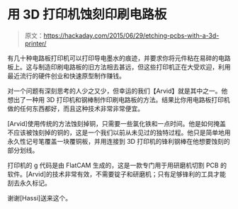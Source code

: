 # 用 3D 打印机蚀刻印刷电路板

> 原文：<https://hackaday.com/2015/06/29/etching-pcbs-with-a-3d-printer/>

有几十种电路板打印机可以打印导电墨水的痕迹，并要求你将元件粘在易碎的电路板上。这与制造印刷电路板的旧方法相去甚远，但这些打印机正在大受欢迎，利用最近流行的硬件创业和快速原型制作赚钱。

对一个问题有深刻思考的人少之又少，但幸运的我们【Arvid】就是其中之一。他想出了一种用 3D 打印机和钢棒制作印刷电路板的方法。结果比你用电路板打印机做的任何东西都好，而且这种技术非常非常便宜。

[Arvid]使用传统的方法蚀刻掉铜，只需要一些氯化铁和一点时间。他是如何掩盖不应该被蚀刻掉的铜的，这是一个我们以前从未见过的独特过程。他只是简单地用永久性记号笔覆盖一块覆铜板，并用连接到 3D 打印机的锋利钢棒在他想要蚀刻的部分划线。

打印机的 g 代码是由 FlatCAM 生成的，这是一款专门用于用研磨机切割 PCB 的软件。[Arvid]的技术非常有效，不需要锭子和研磨机；只有足够锋利的工具才能刮去永久标记。

谢谢[Hassi]送来这个。